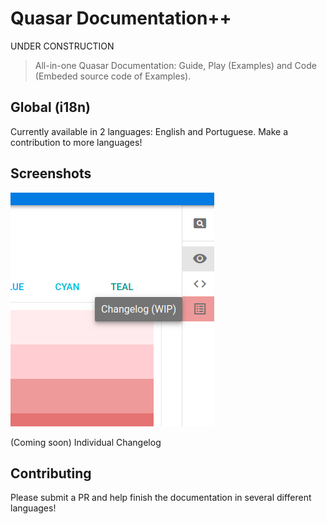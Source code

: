 # Quasar Documentation++
UNDER CONSTRUCTION

> All-in-one Quasar Documentation: Guide, Play (Examples) and Code (Embeded source code of Examples).

## Global (i18n)
Currently available in 2 languages: English and Portuguese.
Make a contribution to more languages!

## Screenshots
![Change Log](src/assets/screenshot/changelog-wip.png)

(Coming soon) Individual Changelog

## Contributing
<p>Please submit a PR and help finish the documentation in several different languages!</p>
